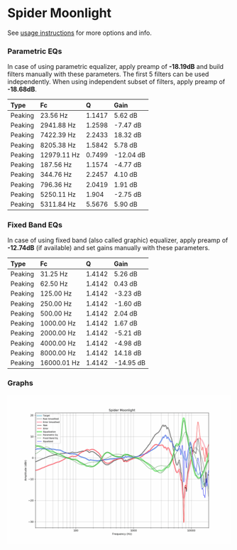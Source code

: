 # Spider Moonlight
See [usage instructions](https://github.com/jaakkopasanen/AutoEq#usage) for more options and info.

### Parametric EQs
In case of using parametric equalizer, apply preamp of **-18.19dB** and build filters manually
with these parameters. The first 5 filters can be used independently.
When using independent subset of filters, apply preamp of **-18.68dB**.

| Type    | Fc          |      Q | Gain      |
|:--------|:------------|:-------|:----------|
| Peaking | 23.56 Hz    | 1.1417 | 5.62 dB   |
| Peaking | 2941.88 Hz  | 1.2598 | -7.47 dB  |
| Peaking | 7422.39 Hz  | 2.2433 | 18.32 dB  |
| Peaking | 8205.38 Hz  | 1.5842 | 5.78 dB   |
| Peaking | 12979.11 Hz | 0.7499 | -12.04 dB |
| Peaking | 187.56 Hz   | 1.1574 | -4.77 dB  |
| Peaking | 344.76 Hz   | 2.2457 | 4.10 dB   |
| Peaking | 796.36 Hz   | 2.0419 | 1.91 dB   |
| Peaking | 5250.11 Hz  | 1.904  | -2.75 dB  |
| Peaking | 5311.84 Hz  | 5.5676 | 5.90 dB   |

### Fixed Band EQs
In case of using fixed band (also called graphic) equalizer, apply preamp of **-12.74dB**
(if available) and set gains manually with these parameters.

| Type    | Fc          |      Q | Gain      |
|:--------|:------------|:-------|:----------|
| Peaking | 31.25 Hz    | 1.4142 | 5.26 dB   |
| Peaking | 62.50 Hz    | 1.4142 | 0.43 dB   |
| Peaking | 125.00 Hz   | 1.4142 | -3.23 dB  |
| Peaking | 250.00 Hz   | 1.4142 | -1.60 dB  |
| Peaking | 500.00 Hz   | 1.4142 | 2.04 dB   |
| Peaking | 1000.00 Hz  | 1.4142 | 1.67 dB   |
| Peaking | 2000.00 Hz  | 1.4142 | -5.21 dB  |
| Peaking | 4000.00 Hz  | 1.4142 | -4.98 dB  |
| Peaking | 8000.00 Hz  | 1.4142 | 14.18 dB  |
| Peaking | 16000.01 Hz | 1.4142 | -14.95 dB |

### Graphs
![](./Spider%20Moonlight.png)